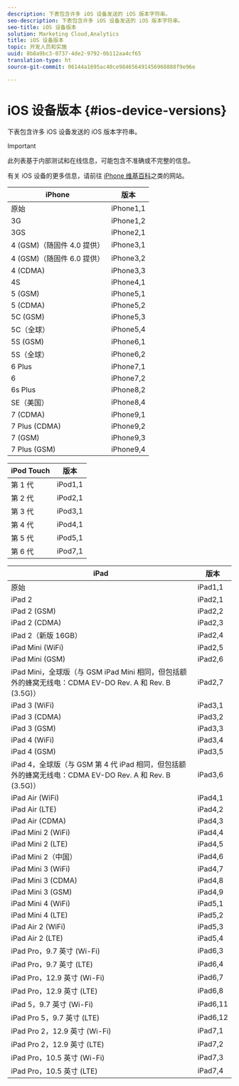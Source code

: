 ```yaml
---
description: 下表包含许多 iOS 设备发送的 iOS 版本字符串。
seo-description: 下表包含许多 iOS 设备发送的 iOS 版本字符串。
seo-title: iOS 设备版本
solution: Marketing Cloud,Analytics
title: iOS 设备版本
topic: 开发人员和实施
uuid: 8b8a9bc3-0737-4de2-9792-0b112aa4cf65
translation-type: ht
source-git-commit: 06144a1695ac40ce984656491456968888f9e96e

---
```



# iOS 设备版本 {#ios-device-versions}

下表包含许多 iOS 设备发送的 iOS 版本字符串。

>[!IMPORTANT]
>
>此列表基于内部测试和在线信息，可能包含不准确或不完整的信息。

有关 iOS 设备的更多信息，请前往 [iPhone 维基百科](https://theiphonewiki.com/wiki/Models)之类的网站。

| **iPhone** | **版本** |
|---|---|
| 原始 | iPhone1,1 |
| 3G | iPhone1,2 |
| 3GS | iPhone2,1 |
| 4 (GSM)（随固件 4.0 提供） | iPhone3,1 |
| 4 (GSM)（随固件 6.0 提供） | iPhone3,2 |
| 4 (CDMA) | iPhone3,3 |
| 4S | iPhone4,1 |
| 5 (GSM) | iPhone5,1 |
| 5 (CDMA) | iPhone5,2 |
| 5C (GSM) | iPhone5,3 |
| 5C（全球） | iPhone5,4 |
| 5S (GSM) | iPhone6,1 |
| 5S（全球） | iPhone6,2 |
| 6 Plus | iPhone7,1 |
| 6 | iPhone7,2 |
| 6s Plus | iPhone8,2 |
| SE（美国） | iPhone8,4 |
| 7 (CDMA) | iPhone9,1 |
| 7 Plus (CDMA) | iPhone9,2 |
| 7 (GSM) | iPhone9,3 |
| 7 Plus (GSM) | iPhone9,4 |

| **iPod Touch** | **版本** |
|---|---|
| 第 1 代 | iPod1,1 |
| 第 2 代 | iPod2,1 |
| 第 3 代 | iPod3,1 |
| 第 4 代 | iPod4,1 |
| 第 5 代 | iPod5,1 |
| 第 6 代 | iPod7,1 |

| **iPad** | **版本** |
|---|---|
| 原始 | iPad1,1 |
| iPad 2 | iPad2,1 |
| iPad 2 (GSM) | iPad2,2 |
| iPad 2 (CDMA) | iPad2,3 |
| iPad 2（新版 16GB） | iPad2,4 |
| iPad Mini (WiFi) | iPad2,5 |
| iPad Mini (GSM) | iPad2,6 |
| iPad Mini，全球版（与 GSM iPad Mini 相同，但包括额外的蜂窝无线电：CDMA EV-DO Rev. A 和 Rev. B (3.5G)） | iPad2,7 |
| iPad 3 (WiFi) | iPad3,1 |
| iPad 3 (CDMA) | iPad3,2 |
| iPad 3 (GSM) | iPad3,3 |
| iPad 4 (WiFi) | iPad3,4 |
| iPad 4 (GSM) | iPad3,5 |
| iPad 4，全球版（与 GSM 第 4 代 iPad 相同，但包括额外的蜂窝无线电：CDMA EV-DO Rev. A 和 Rev. B (3.5G)） | iPad3,6 |
| iPad Air (WiFi) | iPad4,1 |
| iPad Air  (LTE) | iPad4,2 |
| iPad Air (CDMA) | iPad4,3 |
| iPad Mini 2 (WiFi) | iPad4,4 |
| iPad Mini 2 (LTE) | iPad4,5 |
| iPad Mini 2（中国） | iPad4,6 |
| iPad Mini 3 (WiFi) | iPad4,7 |
| iPad Mini 3 (CDMA) | iPad4,8 |
| iPad Mini 3 (GSM) | iPad4,9 |
| iPad Mini 4 (WiFi) | iPad5,1 |
| iPad Mini 4 (LTE) | iPad5,2 |
| iPad Air 2 (WiFi) | iPad5,3 |
| iPad Air 2 (LTE) | iPad5,4 |
| iPad Pro，9.7 英寸 (Wi-Fi) | iPad6,3 |
| iPad Pro，9.7 英寸 (LTE) | iPad6,4 |
| iPad Pro，12.9 英寸 (Wi-Fi) | iPad6,7 |
| iPad Pro，12.9 英寸 (LTE) | iPad6,8 |
| iPad 5，9.7 英寸 (Wi-Fi) | iPad6,11 |
| iPad Pro 5，9.7 英寸 (LTE) | iPad6,12 |
| iPad Pro 2，12.9 英寸 (Wi-Fi) | iPad7,1 |
| iPad Pro 2，12.9 英寸 (LTE) | iPad7,2 |
| iPad Pro，10.5 英寸 (Wi-Fi) | iPad7,3 |
| iPad Pro，10.5 英寸 (LTE) | iPad7,4 |

